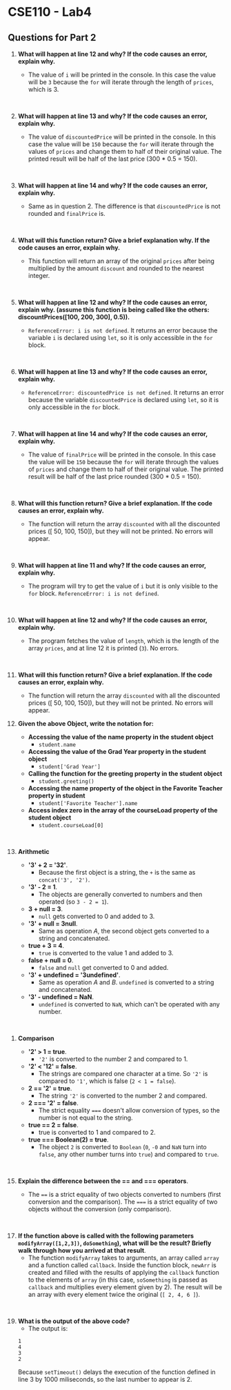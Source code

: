 # CSE110 - Lab4

## Questions for Part 2

1. **What will happen at line 12 and why? If the code causes an error, explain why.**

    - The value of `i` will be printed in the console. In this case the value will be `3` because the `for` will iterate through the length of `prices`, which is 3.

</br>

2. **What will happen at line 13 and why? If the code causes an error, explain why.**

    - The value of `discountedPrice` will be printed in the console. In this case the value will be `150` because the `for` will iterate through the values of `prices` and change them to half of their original value. The printed result will be half of the last price (300 * 0.5 = 150).

</br>

3. **What will happen at line 14 and why? If the code causes an error, explain why.**

    - Same as in question 2. The difference is that `discountedPrice` is not rounded and `finalPrice` is.

</br>

4. **What will this function return? Give a brief explanation why. If the code causes an error, explain why.**

    - This function will return an array of the original `prices` after being multiplied by the amount `discount` and rounded to the nearest integer.

</br>

5. **What will happen at line 12 and why?  If the code causes an error, explain why. (assume this function is being called like the others: discountPrices([100, 200, 300], 0.5)).**

    - `ReferenceError: i is not defined`. It returns an error because the variable `i` is declared using `let`, so it is only accessible in the `for` block.

</br>

6. **What will happen at line 13 and why? If the code causes an error, explain why.**

    -  `ReferenceError: discountedPrice is not defined`. It returns an error because the variable `discountedPrice` is declared using `let`, so it is only accessible in the `for` block.

</br>

7. **What will happen at line 14 and why? If the code causes an error, explain why.**

    - The value of `finalPrice` will be printed in the console. In this case the value will be `150` because the `for` will iterate through the values of `prices` and change them to half of their original value. The printed result will be half of the last price rounded (300 * 0.5 = 150).

</br>

8. **What will this function return? Give a brief explanation. If the code causes an error, explain why.**

    - The function will return the array `discounted` with all the discounted prices ([ 50, 100, 150]), but they will not be printed. No errors will appear.

</br>

9. **What will happen at line 11 and why? If the code causes an error, explain why.**

    - The program will try to get the value of `i` but it is only visible to the `for` block. `ReferenceError: i is not defined`.

</br>

10. **What will happen at line 12 and why? If the code causes an error, explain why.**

    - The program fetches the value of `length`, which is the length of the array `prices`, and at line 12 it is printed (`3`). No errors. 

</br>

11. **What will this function return? Give a brief explanation. If the code causes an error, explain why.**

    - The function will return the array `discounted` with all the discounted prices ([ 50, 100, 150]), but they will not be printed. No errors will appear.

12. **Given the above Object, write the notation for:**

    * **Accessing the value of the name property in the student object**
        - `student.name`
    * **Accessing the value of the Grad Year property in the student object**
        - `student['Grad Year']`
    * **Calling the function for the greeting property in the student object**
        - `student.greeting()`
    * **Accessing the name property of the object in the Favorite Teacher property in student**
        - `student['Favorite Teacher'].name`
    * **Access index zero in the array of the courseLoad property of the student object**
        - `student.courseLoad[0]`

</br>

13. **Arithmetic**

    * **'3' + 2 = '32'**.
        - Because the first object is a string, the `+` is the same as `concat('3', '2')`.
    * **'3' - 2 = 1**.
        - The objects are generally converted to numbers and then operated (so `3 - 2 = 1`).
    * **3 + null = 3**.
        - `null` gets converted to 0 and added to 3.
    * **'3' + null = 3null**.
        - Same as operation *A*, the second object gets converted to a string and concatenated.
    * **true + 3 = 4**.
        - `true` is converted to the value 1 and added to 3.
    * **false + null = 0**.
        - `false` and `null` get converted to 0 and added.
    * **'3' + undefined = '3undefined'**.
        - Same as operation *A* and *B*. `undefined` is converted to a string and concatenated.
    * **'3' - undefined = NaN**.
        - `undefined` is converted to `NaN`, which can't be operated with any number.

</br>

1.  **Comparison**

    * **'2' > 1 = true**.
        - `'2'` is converted to the number 2 and compared to 1.
    * **'2' < '12' = false**.
        - The strings are compared one character at a time. So `'2'` is compared to `'1'`, which is false (`2 < 1 = false`).
    * **2 == '2' = true**.
        - The string `'2'` is converted to the number 2 and compared.
    * **2 === '2' = false**.
        - The strict equality `===` doesn't allow conversion of types, so the number is not equal to the string.
    * **true == 2 = false**.
        - true is converted to 1 and compared to 2.
    * **true === Boolean(2) = true**.
        - The object `2` is converted to `Boolean` (`0`, `-0` and `NaN` turn into `false`, any other number turns into `true`) and compared to `true`.

</br>

15. **Explain the difference between the == and === operators**.

    - The `==` is a strict equality of two objects converted to numbers (first conversion and the comparison). The `===` is a strict equality of two objects without the conversion (only comparison).

</br>

17.  **If the function above is called with the following parameters `modifyArray([1,2,3])`, `doSomething`), what will be the result? Briefly walk through how you arrived at that result**.
     -   The function `modifyArray` takes to arguments, an array called `array` and a function called `callback`. Inside the function block, `newArr` is created and filled with the results of applying the `callback` function to the elements of `array` (in this case, `soSomething` is passed as `callback` and multiplies every element given by 2). The result will be an array with every element twice the original (`[ 2, 4, 6 ]`).

</br>

19.   **What is the output of the above code?**
      -    The output is:
        ```
        1
        4
        3
        2
        ```
        Because `setTimeout()` delays the execution of the function defined in line 3 by 1000 miliseconds, so the last number to appear is 2.